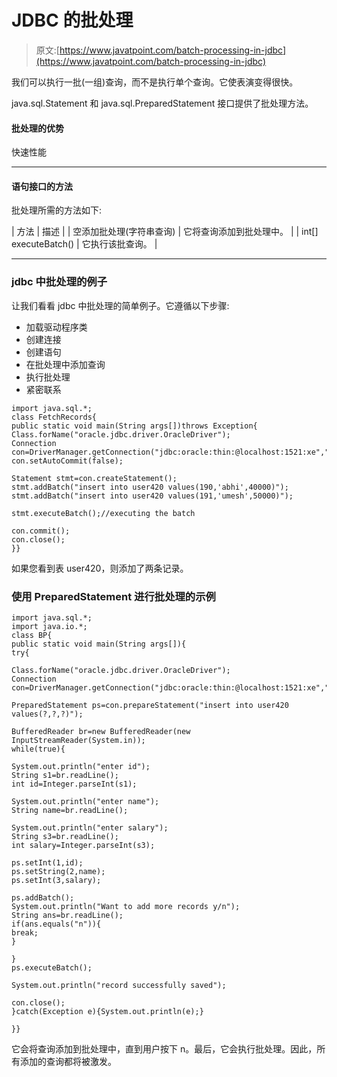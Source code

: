 # JDBC 的批处理

> 原文:[https://www.javatpoint.com/batch-processing-in-jdbc](https://www.javatpoint.com/batch-processing-in-jdbc)

我们可以执行一批(一组)查询，而不是执行单个查询。它使表演变得很快。

java.sql.Statement 和 java.sql.PreparedStatement 接口提供了批处理方法。

#### 批处理的优势

快速性能

* * *

#### 语句接口的方法

批处理所需的方法如下:

| 方法 | 描述 |
| 空添加批处理(字符串查询) | 它将查询添加到批处理中。 |
| int[] executeBatch() | 它执行该批查询。 |

* * *

### jdbc 中批处理的例子

让我们看看 jdbc 中批处理的简单例子。它遵循以下步骤:

*   加载驱动程序类
*   创建连接
*   创建语句
*   在批处理中添加查询
*   执行批处理
*   紧密联系

```
import java.sql.*;
class FetchRecords{
public static void main(String args[])throws Exception{
Class.forName("oracle.jdbc.driver.OracleDriver");
Connection con=DriverManager.getConnection("jdbc:oracle:thin:@localhost:1521:xe","system","oracle");
con.setAutoCommit(false);

Statement stmt=con.createStatement();
stmt.addBatch("insert into user420 values(190,'abhi',40000)");
stmt.addBatch("insert into user420 values(191,'umesh',50000)");

stmt.executeBatch();//executing the batch

con.commit();
con.close();
}}

```

如果您看到表 user420，则添加了两条记录。

### 使用 PreparedStatement 进行批处理的示例

```
import java.sql.*;
import java.io.*;
class BP{
public static void main(String args[]){
try{

Class.forName("oracle.jdbc.driver.OracleDriver");
Connection con=DriverManager.getConnection("jdbc:oracle:thin:@localhost:1521:xe","system","oracle");

PreparedStatement ps=con.prepareStatement("insert into user420 values(?,?,?)");

BufferedReader br=new BufferedReader(new InputStreamReader(System.in));
while(true){

System.out.println("enter id");
String s1=br.readLine();
int id=Integer.parseInt(s1);

System.out.println("enter name");
String name=br.readLine();

System.out.println("enter salary");
String s3=br.readLine();
int salary=Integer.parseInt(s3);

ps.setInt(1,id);
ps.setString(2,name);
ps.setInt(3,salary);

ps.addBatch();
System.out.println("Want to add more records y/n");
String ans=br.readLine();
if(ans.equals("n")){
break;
}

}
ps.executeBatch();

System.out.println("record successfully saved");

con.close();
}catch(Exception e){System.out.println(e);}

}}

```

它会将查询添加到批处理中，直到用户按下 n。最后，它会执行批处理。因此，所有添加的查询都将被激发。